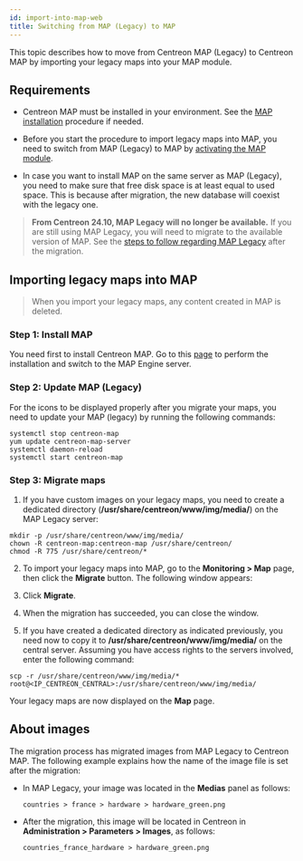 ```yaml
---
id: import-into-map-web
title: Switching from MAP (Legacy) to MAP
---
```


This topic describes how to move from Centreon MAP (Legacy) to Centreon MAP by importing your legacy maps into your MAP module.

## Requirements

- Centreon MAP must be installed in your environment. See the [MAP installation](map-web-install.md) procedure if needed.

- Before you start the procedure to import legacy maps into MAP, you need to switch from MAP (Legacy) to MAP by [activating the MAP module](./map-web-install.md#step-3-activate-the-map-module).

- In case you want to install MAP on the same server as MAP (Legacy), you need to make sure that free disk space is at least equal to used space. This is because after migration, the new database will coexist with the legacy one.

> **From Centreon 24.10, MAP Legacy will no longer be available.** If you are still using MAP Legacy, you will need to migrate to the available version of MAP. See the [steps to follow regarding MAP Legacy](https://docs.centreon.com/docs/graph-views/map-legacy-eol/) after the migration.

## Importing legacy maps into MAP

> When you import your legacy maps, any content created in MAP is deleted.

### Step 1: Install MAP

You need first to install Centreon MAP. Go to this [page](map-web-install.md) to perform the installation and switch to the MAP Engine server.

### Step 2: Update MAP (Legacy)

For the icons to be displayed properly after you migrate your maps, you need to update your MAP (legacy) by running the following commands:

```shell
systemctl stop centreon-map
yum update centreon-map-server
systemctl daemon-reload
systemctl start centreon-map
```

### Step 3: Migrate maps

1. If you have custom images on your legacy maps, you need to create a dedicated directory (**/usr/share/centreon/www/img/media/**) on the MAP Legacy server:
  
  ```shell
  mkdir -p /usr/share/centreon/www/img/media/
  chown -R centreon-map:centreon-map /usr/share/centreon/
  chmod -R 775 /usr/share/centreon/*
  ```

2. To import your legacy maps into MAP, go to the **Monitoring > Map** page, then click the **Migrate** button. The following window appears:
  
3. Click **Migrate**.

4. When the migration has succeeded, you can close the window.

5. If you have created a dedicated directory as indicated previously, you need now to copy it to **/usr/share/centreon/www/img/media/** on the central server. Assuming you have access rights to the servers involved, enter the following command:
  
  ```shell
  scp -r /usr/share/centreon/www/img/media/* root@<IP_CENTREON_CENTRAL>:/usr/share/centreon/www/img/media/
  ```

Your legacy maps are now displayed on the **Map** page. 

## About images

The migration process has migrated images from MAP Legacy to Centreon MAP. The following example explains how the name of the image file is set after the migration:

- In MAP Legacy, your image was located in the **Medias** panel as follows:
  
  ```shell
  countries > france > hardware > hardware_green.png
  ```

- After the migration, this image will be located in Centreon in **Administration > Parameters > Images**, as follows:
 
  ```shell
  countries_france_hardware > hardware_green.png
  ```
